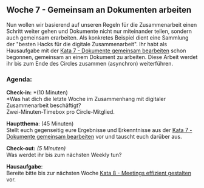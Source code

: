## Woche 7 - Gemeinsam an Dokumenten arbeiten

Nun wollen wir basierend auf unseren Regeln für die Zusammenarbeit einen
Schritt weiter gehen und Dokumente nicht nur miteinander teilen, sondern
auch gemeinsam erarbeiten. Als konkretes Beispiel dient eine Sammlung
der "besten Hacks für die digitale Zusammenarbeit". Ihr habt als
Hausaufgabe mit der [Kata 7 - Dokumente gemeinsam
bearbeiten](5-7-Kata-7.md) schon begonnen, gemeinsam an einem Dokument zu
arbeiten. Diese Arbeit werdet ihr bis zum Ende des Circles zusammen
(asynchron) weiterführen.

### Agenda:

**Check-in:** *(10 Minuten)  
*Was hat dich die letzte Woche im Zusammenhang mit digitaler
Zusammenarbeit beschäftigt?  
Zwei-Minuten-Timebox pro Circle-Mitglied.


**Hauptthema**: (45 Minuten)  
Stellt euch gegenseitig eure Ergebnisse und Erkenntnisse aus der [Kata
7 - Dokumente gemeinsam bearbeiten](5-7-Kata-7.md) vor und tauscht euch
darüber aus.


**Check-out:** *(5 Minuten)*  
Was werdet ihr bis zum nächsten Weekly tun?


**Hausaufgabe**:  
Bereite bitte bis zur nächsten Woche [Kata 8 - Meetings effizient
gestalten](5-8-Kata-8.md) vor.

